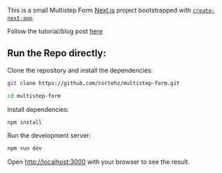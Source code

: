 This is a small Multistep Form [Next.js](https://nextjs.org/) project bootstrapped with [`create-next-app`](https://github.com/vercel/next.js/tree/canary/packages/create-next-app).

Follow the tutorial/blog post [here]()

## Run the Repo directly:

Clone the repository and install the dependencies:

```bash
git clone https://github.com/cortehz/multistep-form.git
```

```bash
cd multistep-form
```

Install dependencies:

```bash
npm install
```

Run the development server:

```bash
npm run dev
```

Open [http://localhost:3000](http://localhost:3000) with your browser to see the result.

